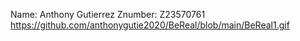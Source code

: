 Name:    Anthony Gutierrez
Znumber: Z23570761
https://github.com/anthonygutie2020/BeReal/blob/main/BeReal1.gif
